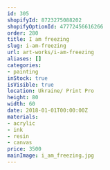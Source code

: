 ```yaml
---
id: 305
shopifyId: 8723275088202
shopifyOptionId: 47772456616266
order: 280
title: I am freezing
slug: i-am-freezing
url: art-works/i-am-freezing
aliases: []
categories:
- painting
inStock: true
isVisible: true
location: Ukraine/ Print Pro
height: 80
width: 60
date: 2018-01-01T00:00:00Z
materials:
- acrylic
- ink
- resin
- canvas
price: 3500
mainImage: i_am_freezing.jpg
---
```

